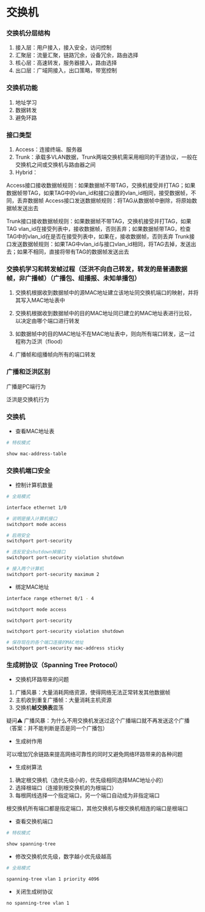 # 交换机


### 交换机分层结构

1. 接入层：用户接入，接入安全，访问控制
2. 汇聚层：流量汇聚，链路冗余，设备冗余，路由选择
3. 核心层：高速转发，服务器接入，路由选择
4. 出口层：广域网接入，出口策略，带宽控制


### 交换机功能

1. 地址学习
2. 数据转发
3. 避免环路


### 接口类型

1. Access：连接终端、服务器
2. Trunk：承载多VLAN数据，Trunk两端交换机需采用相同的干道协议，一般在交换机之间或交换机与路由器之间
3. Hybrid：


Access接口接收数据帧规则：如果数据帧不带TAG，交换机接受并打TAG；如果数据帧带TAG，如果TAG中的vlan_id和接口设置的vlan_id相同，接受数据帧，不同，丢弃数据帧
Access接口发送数据帧规则：将TAG从数据帧中删除，将原始数据帧发送出去

Trunk接口接收数据帧规则：如果数据帧不带TAG，交换机接受并打TAG，如果TAG vlan_id在接受列表中，接收数据帧，否则丢弃；如果数据帧带TAG，检查TAG中的vlan_id在是否在接受列表中，如果在，接收数据帧，否则丢弃
Trunk接口发送数据帧规则：如果TAG中vlan_id与接口vlan_id相同，将TAG去掉，发送出去；如果不相同，直接将带有TAG的数据帧发送出去


### 交换机学习和转发帧过程（泛洪不向自己转发，转发的是普通数据帧，非广播帧）（广播包、组播报、未知单播包）

1. 交换机根据收到数据帧中的源MAC地址建立该地址同交换机端口的映射，并将其写入MAC地址表中

2. 交换机根据收到数据帧中的目的MAC地址同已建立的MAC地址表进行比较，以决定由哪个端口进行转发

3. 如数据帧中的目的MAC地址不在MAC地址表中，则向所有端口转发，这一过程称为泛洪（flood）

4. 广播帧和组播帧向所有的端口转发


### 广播和泛洪区别

广播是PC端行为

泛洪是交换机行为


### 交换机

* 查看MAC地址表

```sh
# 特权模式

show mac-address-table
```


### 交换机端口安全

* 控制计算机数量

```sh
# 全局模式

interface ethernet 1/0

# 说明是接入计算机接口
switchport mode access

# 启用安全
switchport port-security

# 违反安全shutdown掉接口
switchport port-security violation shutdown

# 接入两个计算机
switchport port-security maximum 2
```

* 绑定MAC地址

```sh
interface range ethernet 0/1 - 4

switchport mode access

switchport port-security

switchport port-security violation shutdown

# 保存现在的各个端口连接的MAC地址
switchport port-security mac-address sticky
```


### 生成树协议（Spanning Tree Protocol）

* 交换机环路带来的问题

1. 广播风暴：大量消耗网络资源，使得网络无法正常转发其他数据帧
2. 主机收到重复广播帧：大量消耗主机资源
3. 交换机**帧交换表**震荡


疑问⚠️
广播风暴：为什么不用交换机发送过这个广播端口就不再发送这个广播（答案：并不能判断是否是同一个广播包）


* 生成树作用

可以增加冗余链路来提高网络可靠性的同时又避免网络环路带来的各种问题


* 生成树算法

1. 确定根交换机（选优先级小的，优先级相同选择MAC地址小的）
2. 选择根端口（连接到根交换机的为根端口）
3. 每根网线选择一个指定端口，另一个端口自动成为非指定端口

根交换机所有端口都是指定端口，其他交换机与根交换机相连的端口是根端口


* 查看交换机端口

```sh
# 特权模式

show spanning-tree
```


* 修改交换机优先级，数字越小优先级越高

```sh
# 全局模式

spanning-tree vlan 1 priority 4096
```


* 关闭生成树协议

```sh
no spanning-tree vlan 1
```
